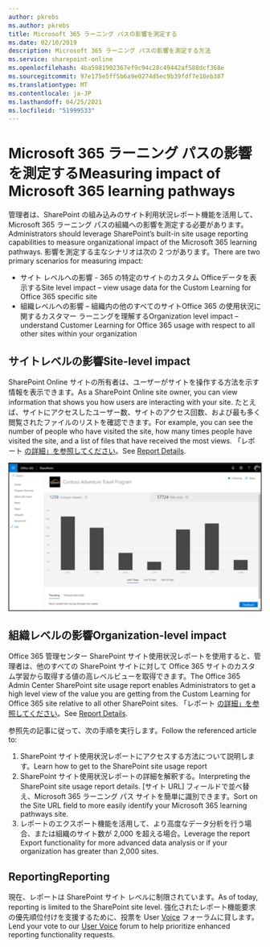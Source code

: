 ```yaml
---
author: pkrebs
ms.author: pkrebs
title: Microsoft 365 ラーニング パスの影響を測定する
ms.date: 02/10/2019
description: Microsoft 365 ラーニング パスの影響を測定する方法
ms.service: sharepoint-online
ms.openlocfilehash: 4ba5981902367ef9c94c28c49442af588dcf368e
ms.sourcegitcommit: 97e175e5ff5b6a9e0274d5ec9b39fdf7e18eb387
ms.translationtype: MT
ms.contentlocale: ja-JP
ms.lasthandoff: 04/25/2021
ms.locfileid: "51999533"
---
```

# <a name="measuring-impact-of-microsoft-365-learning-pathways"></a><span data-ttu-id="b06f3-103">Microsoft 365 ラーニング パスの影響を測定する</span><span class="sxs-lookup"><span data-stu-id="b06f3-103">Measuring impact of Microsoft 365 learning pathways</span></span>

<span data-ttu-id="b06f3-104">管理者は、SharePoint の組み込みのサイト利用状況レポート機能を活用して、Microsoft 365 ラーニング パスの組織への影響を測定する必要があります。</span><span class="sxs-lookup"><span data-stu-id="b06f3-104">Administrators should leverage SharePoint’s built-in site usage reporting capabilities to measure organizational impact of the Microsoft 365 learning pathways.</span></span> <span data-ttu-id="b06f3-105">影響を測定する主なシナリオは次の 2 つがあります。</span><span class="sxs-lookup"><span data-stu-id="b06f3-105">There are two primary scenarios for measuring impact:</span></span> 
- <span data-ttu-id="b06f3-106">サイト レベルへの影響 - 365 の特定のサイトのカスタム Officeデータを表示する</span><span class="sxs-lookup"><span data-stu-id="b06f3-106">Site level impact – view usage data for the Custom Learning for Office 365 specific site</span></span> 
- <span data-ttu-id="b06f3-107">組織レベルへの影響 – 組織内の他のすべてのサイトOffice 365 の使用状況に関するカスタマー ラーニングを理解する</span><span class="sxs-lookup"><span data-stu-id="b06f3-107">Organization level impact – understand Customer Learning for Office 365 usage with respect to all other sites within your organization</span></span>

## <a name="site-level-impact"></a><span data-ttu-id="b06f3-108">サイトレベルの影響</span><span class="sxs-lookup"><span data-stu-id="b06f3-108">Site-level impact</span></span>

<span data-ttu-id="b06f3-109">SharePoint Online サイトの所有者は、ユーザーがサイトを操作する方法を示す情報を表示できます。</span><span class="sxs-lookup"><span data-stu-id="b06f3-109">As a SharePoint Online site owner, you can view information that shows you how users are interacting with your site.</span></span> <span data-ttu-id="b06f3-110">たとえば、サイトにアクセスしたユーザー数、サイトのアクセス回数、および最も多く閲覧されたファイルのリストを確認できます。</span><span class="sxs-lookup"><span data-stu-id="b06f3-110">For example, you can see the number of people who have visited the site, how many times people have visited the site, and a list of files that have received the most views.</span></span> <span data-ttu-id="b06f3-111">「レポート [の詳細」を参照してください](https://support.office.com/article/view-usage-data-for-your-sharepoint-site-2fa8ddc2-c4b3-4268-8d26-a772dc55779e)。</span><span class="sxs-lookup"><span data-stu-id="b06f3-111">See [Report Details](https://support.office.com/article/view-usage-data-for-your-sharepoint-site-2fa8ddc2-c4b3-4268-8d26-a772dc55779e).</span></span> 

![cg-measureimpactreport.png](media/cg-measureimpactreport.png)

## <a name="organization-level-impact"></a><span data-ttu-id="b06f3-113">組織レベルの影響</span><span class="sxs-lookup"><span data-stu-id="b06f3-113">Organization-level impact</span></span>
<span data-ttu-id="b06f3-114">Office 365 管理センター SharePoint サイト使用状況レポートを使用すると、管理者は、他のすべての SharePoint サイトに対して Office 365 サイトのカスタム学習から取得する値の高レベルビューを取得できます。</span><span class="sxs-lookup"><span data-stu-id="b06f3-114">The Office 365 Admin Center SharePoint site usage report enables Administrators to get a high level view of the value you are getting from the Custom Learning for Office 365 site relative to all other SharePoint sites.</span></span> <span data-ttu-id="b06f3-115">「レポート [の詳細」を参照してください](/office365/admin/activity-reports/sharepoint-site-usage?view=o365-worldwide)。</span><span class="sxs-lookup"><span data-stu-id="b06f3-115">See [Report Details](/office365/admin/activity-reports/sharepoint-site-usage?view=o365-worldwide).</span></span>
 
<span data-ttu-id="b06f3-116">参照先の記事に従って、次の手順を実行します。</span><span class="sxs-lookup"><span data-stu-id="b06f3-116">Follow the referenced article to:</span></span> 
1. <span data-ttu-id="b06f3-117">SharePoint サイト使用状況レポートにアクセスする方法について説明します。</span><span class="sxs-lookup"><span data-stu-id="b06f3-117">Learn how to get to the SharePoint site usage report</span></span> 
2. <span data-ttu-id="b06f3-118">SharePoint サイト使用状況レポートの詳細を解釈する。</span><span class="sxs-lookup"><span data-stu-id="b06f3-118">Interpreting the SharePoint site usage report details.</span></span> <span data-ttu-id="b06f3-119">[サイト URL] フィールドで並べ替え、Microsoft 365 ラーニング パス サイトを簡単に識別できます。</span><span class="sxs-lookup"><span data-stu-id="b06f3-119">Sort on the Site URL field to more easily identify your Microsoft 365 learning pathways site.</span></span> 
3. <span data-ttu-id="b06f3-120">レポートのエクスポート機能を活用して、より高度なデータ分析を行う場合、または組織のサイト数が 2,000 を超える場合。</span><span class="sxs-lookup"><span data-stu-id="b06f3-120">Leverage the report Export functionality for more advanced data analysis or if your organization has greater than 2,000 sites.</span></span> 

## <a name="reporting"></a><span data-ttu-id="b06f3-121">Reporting</span><span class="sxs-lookup"><span data-stu-id="b06f3-121">Reporting</span></span>

<span data-ttu-id="b06f3-122">現在、レポートは SharePoint サイト レベルに制限されています。</span><span class="sxs-lookup"><span data-stu-id="b06f3-122">As of today, reporting is limited to the SharePoint site level.</span></span> <span data-ttu-id="b06f3-123">強化されたレポート機能要求の優先順位付けを支援するために、投票を User [Voice](https://go.microsoft.com/fwlink/?linkid=2109552) フォーラムに貸します。</span><span class="sxs-lookup"><span data-stu-id="b06f3-123">Lend your vote to our [User Voice](https://go.microsoft.com/fwlink/?linkid=2109552) forum to help prioritize enhanced reporting functionality requests.</span></span>